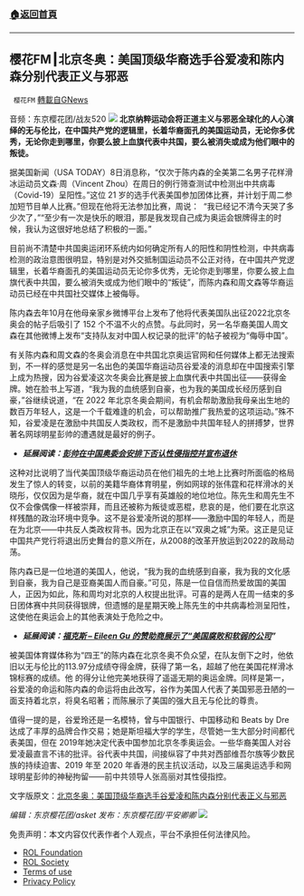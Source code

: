 ###  [:house:返回首頁](https://github.com/ourhimalayas/txt)
---


## 樱花FM┃北京冬奥：美国顶级华裔选手谷爱凌和陈内森分别代表正义与邪恶
` 樱花FM` [轉載自GNews](https://gnews.org/zh-hans/2014508/)

音频：东京樱花团/战友520
![](https://lh5.googleusercontent.com/zejLElR24UfeBeeJW_HXCJmZIHSdXsiaAx2GVb9G9UGt6P5WhBteH646mzn8GQMarCTIA0AXkcqZX0REqbHPQJR3Ufmfdy9F-hSwGlSbu8SlYAvEbp4iikWgNNF1pd24qxvydFy6)
**北京纳粹运动会将正道主义与邪恶全球化的人心演绎的无与伦比，在中国共产党的逻辑里，长着华裔面孔的美国运动员，无论你多优秀，无论你走到哪里，你要么披上血旗代表中共国，要么被消失或成为他们眼中的叛徒。**

据美国新闻（USA TODAY）8日消息称，“仅次于陈内森的全美第二名男子花样滑冰运动员文森·周（Vincent Zhou）在周日的例行筛查测试中检测出中共病毒（Covid-19）呈阳性。”这位 21 岁的选手代表美国参加团体比赛，并计划于周二参加短节目单人比赛。”但现在他将无法参加比赛，周说：  “我已经记不清今天哭了多少次了，”“至少有一次是快乐的眼泪，那是我发现自己成为奥运会银牌得主的时候，我认为这很好地总结了积极的一面。”

目前尚不清楚中共国奥运闭环系统内如何确定所有人的阳性和阴性检测，中共病毒检测的政治意图很明显，特别是对外交抵制国运动员不公正对待，在中国共产党逻辑里，长着华裔面孔的美国运动员无论你多优秀，无论你走到哪里，你要么披上血旗代表中共国，要么被消失或成为他们眼中的“叛徒”，而陈内森和周文森等华裔运动员已经在中共国社交媒体上被侮辱。

陈内森去年10月在他母亲家乡微博平台上发布了他将代表美国队出征2022北京冬奥会的帖子后吸引了 152 个不温不火的点赞。与此同时，另一名华裔美国人周文森在其他微博上发布“支持队友对中国人权记录的批评”的帖子被视为“侮辱中国”。

有关陈内森和周文森的冬奥会消息在中共国北京奥运官网和任何媒体上都无法搜索到，不一样的感觉是另一名出色的美国华裔运动员谷爱凌的消息却在中国搜索引擎上成为热搜，因为谷爱凌这次冬奥会比赛是披上血旗代表中共国出征——获得金牌。她在脸书上写道，“我为我的血统感到自豪，也为我的美国成长经历感到自豪，”谷继续说道，“在 2022 年北京冬奥会期间，有机会帮助激励我母亲出生地的数百万年轻人，这是一个千载难逢的机会，可以帮助推广我热爱的这项运动。”殊不知，谷爱凌是在激励中共国反人类政权，而不是激励中共国年轻人的拼搏梦，世界著名网球明星彭帅的遭遇就是最好的例子。

- ***延展阅读：***[***彭帅在中国奥委会安排下否认性侵指控并宣布退休***](https://www.axios.com/peng-shuai-ioc-meeting-beijing-olympic-games-228d8cc8-e270-4dff-af91-1f0270cf232b.html)


这种对比说明了当代美国顶级华裔运动员在他们祖先的土地上比赛时所面临的格局发生了惊人的转变，以前的美籍华裔体育明星，例如网球的张伟霆和花样滑冰的关晓彤，仅仅因为是华裔，就在中国几乎享有英雄般的地位地位。陈先生和周先生不仅不会像偶像一样被崇拜，而且还被称为叛徒或恶棍，悲哀的是，他们要在北京这样残酷的政治环境中竞争。这不是谷爱凌所说的那样——激励中国的年轻人，而是在为北京——中共反人类政权背书。因为北京正在以“双奥之城”为荣。这正是见证中国共产党行将退出历史舞台的意义所在，从2008的改革开放运到2022的政局动荡。

陈内森已是一位地道的美国人，他说，“我为我的血统感到自豪，我为我的文化感到自豪，我为自己是亚裔美国人而自豪。”可见，陈是一位自信而热爱故国的美国人，正因为如此，陈和周均对北京的人权提出批评。可喜的是两人在周一结束的多日团体赛中共同获得银牌，但遗憾的是星期天晚上陈先生的中共病毒检测呈阳性，这使他在奥运会上的其他表演处于危险之中。

- ***延展阅读：***[***福克斯 – Eileen Gu 的赞助商展示了“美国腐败和软弱的公司***](https://www.foxnews.com/media/eileen-gu-ski-us-china-corruption-citizenship)***”***


被美国体育媒体称为“四王”的陈内森在北京冬奥不负众望，在队友倒下之时，他依旧以无与伦比的113.97分成绩夺得金牌，获得了第一名，超越了他在美国花样滑冰锦标赛的成绩。他 的得分让他完美地获得了遥遥无期的奥运金牌。同样是第一，谷爱凌的命运和陈内森的命运将由此改写，谷作为美国人代表了美国邪恶丑陋的一面支持着北京，将臭名昭著；而陈展示了美国的强大且无与伦比的尊贵。

值得一提的是，谷爱玲还是一名模特，曾与中国银行、中国移动和 Beats by Dre 达成了丰厚的品牌合作交易；她是斯坦福大学的学生，尽管她一生大部分时间都代表美国，但在 2019年她决定代表中国参加北京冬季奥运会。一些华裔美国人对谷爱凌最直言不讳的批评。谷代表中共国，间接纵容了中共对西部维吾尔族等少数民族的持续迫害、2019 年至 2020 年香港的民主抗议活动，以及三届奥运选手和网球明星彭帅的神秘拘留——前中共领导人张高丽对其性侵指控。

文字版原文：[北京冬奥：美国顶级华裔选手谷爱凌和陈内森分别代表正义与邪恶](https://gnews.org/zh-hans/1975438/)

*编辑：东京樱花团/asket
发布：东京樱花团/平安卿卿*
![](https://assets.gnews.org/wp-content/uploads/2021/12/yht.jpg)
 

免责声明：本文内容仅代表作者个人观点，平台不承担任何法律风险。

- [ROL Foundation](https://rolfoundation.org/)
- [ROL Society](https://rolsociety.org/)
- [Terms of use](https://gnews.org/terms-of-use-3/)
- [Privacy Policy](https://gnews.org/privacy-policy/)
